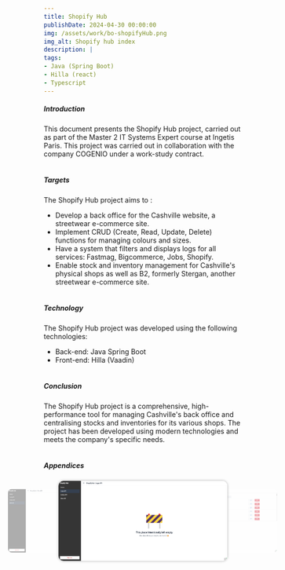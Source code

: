 ```yaml
---
title: Shopify Hub
publishDate: 2024-04-30 00:00:00
img: /assets/work/bo-shopifyHub.png
img_alt: Shopify hub index
description: |
tags:
- Java (Spring Boot)
- Hilla (react)
- Typescript
---
```


##### Introduction
This document presents the Shopify Hub project, carried out as part of the Master 2 IT Systems Expert course at Ingetis
Paris. This project was carried out in collaboration with the company COGENIO under a work-study contract.
<br><br>

##### Targets
The Shopify Hub project aims to :
- Develop a back office for the Cashville website, a streetwear e-commerce site.
- Implement CRUD (Create, Read, Update, Delete) functions for managing colours and sizes.
- Have a system that filters and displays logs for all services: Fastmag, Bigcommerce, Jobs, Shopify.
- Enable stock and inventory management for Cashville's physical shops as well as B2, formerly Stergan, another
streetwear e-commerce site.
<br><br>

##### Technology
The Shopify Hub project was developed using the following technologies:
- Back-end: Java Spring Boot
- Front-end: Hilla (Vaadin)
<br><br>

##### Conclusion
The Shopify Hub project is a comprehensive, high-performance tool for managing Cashville's back office and centralising
stocks and inventories for its various shops. The project has been developed using modern technologies and meets the
company's specific needs.
<br><br>

##### Appendices
<div style="  margin: 0;
  padding: 0;
  width: 100%;
  height: 100%;">
  <div class="container">
    <input type="radio" name="slider" id="item-1" checked>
    <input type="radio" name="slider" id="item-2">
    <input type="radio" name="slider" id="item-3">
    <div class="cards">
      <label class="card" for="item-1" id="bo-1">
        <img src="../../../public/assets/work/appendice-bo1.png" alt="bo">
      </label>
      <label class="card" for="item-2" id="bo-2">
        <img src="../../../public/assets/work/appendice-bo2.png" alt="bo">
      </label>
      <label class="card" for="item-3" id="bo-3">
        <img src="../../../public/assets/work/appendice-bo3.png" alt="bo">
      </label>
    </div>
  </div>
</div>
<style>
  * {
    box-sizing: border-box;
  }
  input[type=radio] {
    display: none;
  }
  .card {
    position: absolute;
    width: 85%;
    left: 0;
    right: 0;
    margin: auto;
    transition: transform .4s ease;
    cursor: pointer;
  }
  .container {
    display: flex;
    justify-content: space-between;
    transform-style: preserve-3d;
    width: 100%;
    height: 350px;
    position: relative;
  }
  .cards {
    margin-bottom: 20px;
  }
  img {
    width: 100%;
    height: 100%;
    border-radius: 10px;
    object-fit: cover;
  }
  #item-1:checked~.cards #bo-3,
  #item-2:checked~.cards #bo-1,
  #item-3:checked~.cards #bo-2 {
    transform: translatex(-40%) scale(.8);
    opacity: .4;
    z-index: 0;
  }
  #item-1:checked~.cards #bo-2,
  #item-2:checked~.cards #bo-3,
  #item-3:checked~.cards #bo-1 {
    transform: translatex(40%) scale(.8);
    opacity: .4;
    z-index: 0;
  }
  #item-1:checked~.cards #bo-1,
  #item-2:checked~.cards #bo-2,
  #item-3:checked~.cards #bo-3 {
    transform: translatex(0) scale(1);
    opacity: 1;
    z-index: 1;
    img {
      box-shadow: 0px 0px 5px 0px rgba(81, 81, 81, 0.47);
    }
  }
</style>